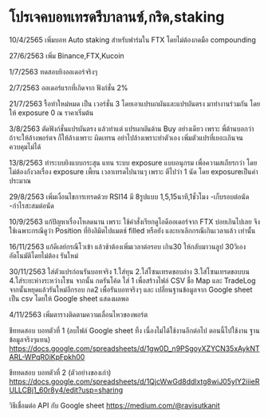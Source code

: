 # โปรเจคบอทเทรดรีบาลานซ์,กริด,staking
10/4/2565 เพิ่มบอท Auto staking สำหรับฟาร์มใน FTX  โดยไม่ต้องกดมือ compounding

27/6/2563 เพิ่ม Binance,FTX,Kucoin

1/7/2563 ทดสอบยิงออเดอร์จริงๆ

2/7/2563 ออเดอร์แรกที่เกิดจาก ฟังก์ชั่น 2%

21/7/2563 รื้อทำใหม่หมด เป็น เวอร์ชั่น 3 โดยเอาแปรผกผันและแปรผันตรง มาทำงานร่วมกัน โดยให้ exposure 0 ณ ราคาเริ่มต้น

3/8/2563 ตัดฟังก์ชั่นแปรผันตรง แล้วทำแต่ แปรผกผันด้าน Buy อย่างเดียว 
เพราะ พี่ต้านบอกว่า ถ้าจะให้ล้างพอร์ตจ ก็ให้ล้างเพราะ ผิดเทรน อย่าไปล้างเพราะทำตัวเอง เพิ่มตัวแปรที่เยอะเกินจนควบคุมไม่ได้

13/8/2563 ทำระบบยิงแบบกระสุน แทน ระบบ exposure แบบอนุกรม เพื่อความสเถียรกว่า โดยไม่ต้องกังวลเรื่อง exposure เพี้ยน เวลาเทรดไปนานๆ เพราะ ตีไปว่า 1 นัด โดย exposureเป็นค่าประมาณ

29/8/2563 เพิ่มเงื่อนไขการเทรดด้วย RSI14 มี 8รูปแบบ 1,5,15นาที,1ชั่วโมง -เก็บรอบต่อนัด -กำไรสะสมต่อนัด

10/9/2563 แก้ปัญหาเรื่องโหลดนาน เพราะ ใช้คำสั่งเรียกดูไอดีออเดอร์จาก FTX บ่อยเกินไปเลย จึงใช้เฉพาะกรณีดูว่า Position ที่ยิงลิมิตไปแมตซ์  filled  หรือยัง และยกเลิกกรณีเกินเวลาแล้ว เท่านั้น

16/11/2563 แก้ดีเลย์กรณีโวเข้า แล้วช้าต้องเพิ่มเวลาต่อรอบ เกิน30 ให้กลับมาวนลูป 30วิเองอัตโนมัติโดยไม่ต้อง รันใหม่ 

30/11/2563 ใส่ตัวแปรก่อนรันบอทจริง 1.ใส่ทุน 2.ใส่โซนเทรดขอบล่าง 3.ใส่โซนเทรดขอบบน 4.ใส่ระยะห่างระหว่างโซน จากนั้น กดรันโค้ด ใส่ 1 เพื่อสร้างไฟล์ CSV ชื่อ Map และ TradeLog จากนั้นหยุดแล้วรันใหม่อีกรอบ กด2 เพื่อรันบอทจริงๆ และ เปลี่ยนฐานข้อมูลจาก Google sheet เป็น csv โดยให้ Google sheet แสดงผลพอ

4/11/2563 เพิ่มตารางติดตามความเลื่อนไหวของพอร์ต

ชีททดสอบ บอทตัวที่ 1 (ลบไฟล์ Google sheet ทิ้ง เนื่องไม่ได้ใช้งานอีกต่อไป ตอนนี้ไปใช้งาน ฐานข้อมูลจริงๆแทน)
https://docs.google.com/spreadsheets/d/1gw0D_n9PSgoyXZYCN35xAykNTARL-WPqR0iKpFpkh00

ชีททดสอบ บอทตัวที่ 2 (ตัวอย่างของเก่า)
https://docs.google.com/spreadsheets/d/1QjcWwGd8ddlxtg8wiJ05ylY2iiieRULLCBj1_60r8y4/edit?usp=sharing

วิธีเชื่อมต่อ API กับ Google sheet https://medium.com/@ravisutkanit
